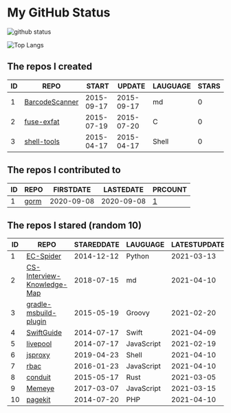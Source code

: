 # My GitHub Status

<img src="https://github-readme-stats-1.yihong0618.vercel.app/api?username=egenchen&show_icons=true&&&hide_title=true&count_private=true" alt="github status" />

![Top Langs](https://github-readme-stats-1.yihong0618.vercel.app/api/top-langs/?username=egenchen&layout=compact)

<!--START_SECTION:my_github-->
## The repos I created
| ID |                             REPO                             |   START    |   UPDATE   | LAUGUAGE | STARS |
|----|--------------------------------------------------------------|------------|------------|----------|-------|
|  1 | [BarcodeScanner](https://github.com/egenchen/BarcodeScanner) | 2015-09-17 | 2015-09-17 | md       |     0 |
|  2 | [fuse-exfat](https://github.com/egenchen/fuse-exfat)         | 2015-07-19 | 2015-07-20 | C        |     0 |
|  3 | [shell-tools](https://github.com/egenchen/shell-tools)       | 2015-04-17 | 2015-04-17 | Shell    |     0 |

## The repos I contributed to
| ID |                  REPO                   | FIRSTDATE  | LASTEDATE  |                                PRCOUNT                                 |
|----|-----------------------------------------|------------|------------|------------------------------------------------------------------------|
|  1 | [gorm](https://github.com/go-gorm/gorm) | 2020-09-08 | 2020-09-08 | [1](https://github.com/go-gorm/gorm/pulls?q=is%3Apr+author%3Aegenchen) |

## The repos I stared (random 10)
| ID |                                           REPO                                           | STAREDDATE |  LAUGUAGE  | LATESTUPDATE |
|----|------------------------------------------------------------------------------------------|------------|------------|--------------|
|  1 | [EC-Spider](https://github.com/ClericPy/EC-Spider)                                       | 2014-12-12 | Python     | 2021-03-13   |
|  2 | [CS-Interview-Knowledge-Map](https://github.com/InterviewMap/CS-Interview-Knowledge-Map) | 2018-07-15 | md         | 2021-04-10   |
|  3 | [gradle-msbuild-plugin](https://github.com/Itiviti/gradle-msbuild-plugin)                | 2015-05-19 | Groovy     | 2021-02-20   |
|  4 | [SwiftGuide](https://github.com/ipader/SwiftGuide)                                       | 2014-07-17 | Swift      | 2021-04-09   |
|  5 | [livepool](https://github.com/rehorn/livepool)                                           | 2014-07-17 | JavaScript | 2021-02-19   |
|  6 | [jsproxy](https://github.com/EtherDream/jsproxy)                                         | 2019-04-23 | Shell      | 2021-04-10   |
|  7 | [rbac](https://github.com/seeden/rbac)                                                   | 2016-01-23 | JavaScript | 2021-04-10   |
|  8 | [conduit](https://github.com/conduit-rust/conduit)                                       | 2015-05-17 | Rust       | 2021-03-05   |
|  9 | [Memeye](https://github.com/JerryC8080/Memeye)                                           | 2017-03-07 | JavaScript | 2021-03-15   |
| 10 | [pagekit](https://github.com/pagekit/pagekit)                                            | 2014-07-20 | PHP        | 2021-04-10   |

<!--END_SECTION:my_github-->
